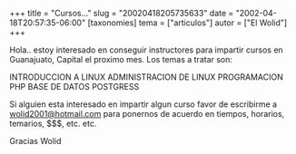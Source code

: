 +++
title = "Cursos..."
slug = "20020418205735633"
date = "2002-04-18T20:57:35-06:00"
[taxonomies]
tema = ["articulos"]
autor = ["El Wolid"]
+++

Hola.. estoy interesado en conseguir instructores para impartir cursos
en Guanajuato, Capital el proximo mes. Los temas a tratar son:

INTRODUCCION A LINUX ADMINISTRACION DE LINUX PROGRAMACION PHP BASE DE
DATOS POSTGRESS

Si alguien esta interesado en impartir algun curso favor de escribirme a
wolid2001@hotmail.com para ponernos de acuerdo en tiempos, horarios,
temarios, $$$, etc. etc.

Gracias Wolid
